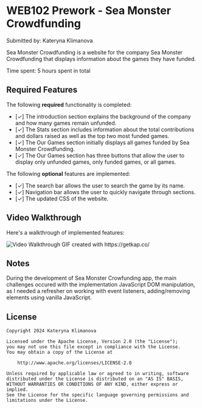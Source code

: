 # WEB102 Prework - Sea Monster Crowdfunding

Submitted by: Kateryna Klimanova

Sea Monster Crowdfunding is a website for the company Sea Monster Crowdfunding that displays information about the games they have funded.

Time spent: 5 hours spent in total

## Required Features

The following **required** functionality is completed:

* [✓] The introduction section explains the background of the company and how many games remain unfunded.
* [✓] The Stats section includes information about the total contributions and dollars raised as well as the top two most funded games.
* [✓] The Our Games section initially displays all games funded by Sea Monster Crowdfunding.
* [✓] The Our Games section has three buttons that allow the user to display only unfunded games, only funded games, or all games.

The following **optional** features are implemented:

* [✓] The search bar allows the user to search the game by its name.
* [✓] Navigation bar allows the user to quickly navigate through sections.
* [✓] The updated CSS of the website.

## Video Walkthrough

Here's a walkthrough of implemented features:

<img src='https://imgur.com/a/qqkWn9Z' title='Video Walkthrough' alt='Video Walkthrough' />
<!-- Replace this with whatever GIF tool you used! -->
GIF created with https://getkap.co/ 

## Notes

During the development of Sea Monster Crowfunding app, the main challenges occured with the implementation JavaScript DOM manipulation, as I needed a refresher on working with event listeners, adding/removing elements using vanilla JavaScript.

## License

    Copyright 2024 Kateryna Klimanova

    Licensed under the Apache License, Version 2.0 (the "License");
    you may not use this file except in compliance with the License.
    You may obtain a copy of the License at

        http://www.apache.org/licenses/LICENSE-2.0

    Unless required by applicable law or agreed to in writing, software
    distributed under the License is distributed on an "AS IS" BASIS,
    WITHOUT WARRANTIES OR CONDITIONS OF ANY KIND, either express or implied.
    See the License for the specific language governing permissions and
    limitations under the License.
